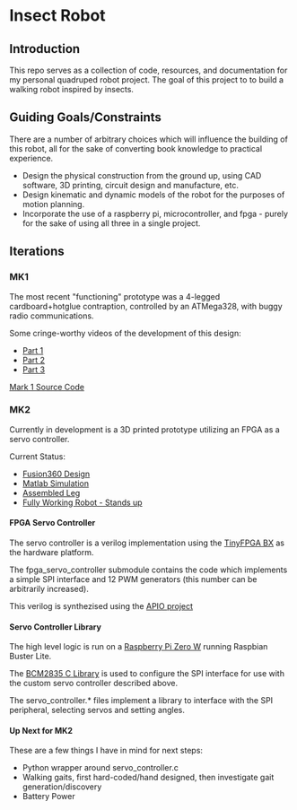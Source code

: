 # Insect Robot

## Introduction
This repo serves as a collection of code, resources, and documentation for my personal quadruped robot project. The goal of this project to to build a walking robot inspired by insects.

## Guiding Goals/Constraints
There are a number of arbitrary choices which will influence the building of this robot, all for the sake of converting book knowledge to practical experience.

- Design the physical construction from the ground up, using CAD software, 3D printing, circuit design and manufacture, etc.
- Design kinematic and dynamic models of the robot for the purposes of motion planning.
- Incorporate the use of a raspberry pi, microcontroller, and fpga - purely for the sake of using all three in a single project.


## Iterations

### MK1
The most recent "functioning" prototype was a 4-legged cardboard+hotglue contraption, controlled by an ATMega328, with buggy radio communications.

Some cringe-worthy videos of the development of this design:
- [Part 1](https://www.youtube.com/watch?v=GIuDwQUMZN4)
- [Part 2](https://www.youtube.com/watch?v=eBIZqJubI6w)
- [Part 3](https://www.youtube.com/watch?v=ZrnUjtwmfK0)

[Mark 1 Source Code](https://github.com/trentn/insect_robot/releases/tag/mk1)

### MK2
Currently in development is a 3D printed prototype utilizing an FPGA as a servo controller.

Current Status:
- [Fusion360 Design](https://a360.co/30rR8bb)
- [Matlab Simulation](https://twitter.com/trentnov/status/1117585657046732800)
- [Assembled Leg](https://twitter.com/trentnov/status/1087395075364130817)
- [Fully Working Robot - Stands up](https://twitter.com/trentnov/status/1217634557660487680)


#### FPGA Servo Controller
The servo controller is a verilog implementation using the [TinyFPGA BX](https://tinyfpga.com/) as the hardware platform.

The fpga_servo_controller submodule contains the code which implements a simple SPI interface and 12 PWM generators (this number can be arbitrarily increased).

This verilog is synthezised using the [APIO project](https://github.com/FPGAwars/apio)

#### Servo Controller Library
The high level logic is run on a [Raspberry Pi Zero W](https://www.raspberrypi.org/products/raspberry-pi-zero-w/) running Raspbian Buster Lite. 

The [BCM2835 C Library](https://www.airspayce.com/mikem/bcm2835/) is used to configure the SPI interface for use with the custom servo controller described above.

The servo_controller.* files implement a library to interface with the SPI peripheral, selecting servos and setting angles.

#### Up Next for MK2
These are a few things I have in mind for next steps:
- Python wrapper around servo_controller.c
- Walking gaits, first hard-coded/hand designed, then investigate gait generation/discovery
- Battery Power
